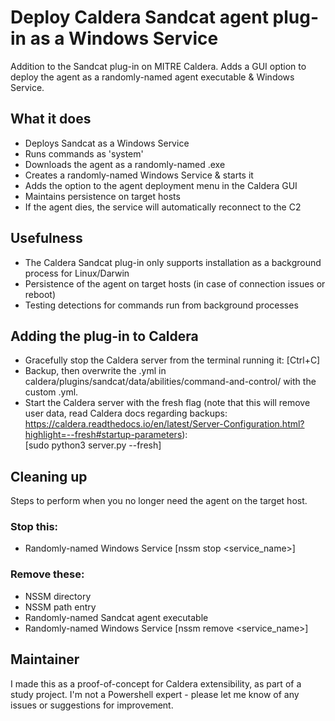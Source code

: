# Deploy Caldera Sandcat agent plug-in as a Windows Service

Addition to the Sandcat plug-in on MITRE Caldera. Adds a GUI option to deploy the agent as a randomly-named agent executable & Windows Service.

## What it does
- Deploys Sandcat as a Windows Service
- Runs commands as 'system'
- Downloads the agent as a randomly-named .exe
- Creates a randomly-named Windows Service & starts it
- Adds the option to the agent deployment menu in the Caldera GUI
- Maintains persistence on target hosts
- If the agent dies, the service will automatically reconnect to the C2

## Usefulness
- The Caldera Sandcat plug-in only supports installation as a background process for Linux/Darwin
- Persistence of the agent on target hosts (in case of connection issues or reboot)
- Testing detections for commands run from background processes

## Adding the plug-in to Caldera
- Gracefully stop the Caldera server from the terminal running it: 
  [Ctrl+C]
- Backup, then overwrite the .yml in caldera/plugins/sandcat/data/abilities/command-and-control/ with the custom .yml.
- Start the Caldera server with the fresh flag (note that this will remove user data, read Caldera docs regarding backups: https://caldera.readthedocs.io/en/latest/Server-Configuration.html?highlight=--fresh#startup-parameters):  
  [sudo python3 server.py --fresh]

## Cleaning up
Steps to perform when you no longer need the agent on the target host.
### Stop this:
- Randomly-named Windows Service [nssm stop <service_name>]
### Remove these:
- NSSM directory
- NSSM path entry
- Randomly-named Sandcat agent executable
- Randomly-named Windows Service [nssm remove <service_name>]

## Maintainer
I made this as a proof-of-concept for Caldera extensibility, as part of a study project. I'm not a Powershell expert - please let me know of any issues or suggestions for improvement.
  
